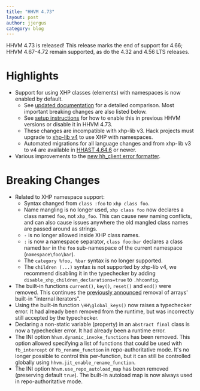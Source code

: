 ```yaml
---
title: "HHVM 4.73"
layout: post
author: jjergus
category: blog
---
```


HHVM 4.73 is released! This release marks the end of support for 4.66;
HHVM 4.67&ndash;4.72 remain supported, as do the 4.32 and 4.56 LTS releases.

# Highlights

- Support for using XHP classes (elements) with namespaces is now enabled by
  default.
  - See
    [updated documentation](TODO)
    for a detailed comparison. Most important breaking changes are also listed
    below.
  - See
    [setup instructions](TODO)
    for how to enable this in previous HHVM versions or disable it in HHVM 4.73.
  - These changes are incompatible with xhp-lib v3. Hack projects must upgrade
    to [xhp-lib v4](TODO)
    to use XHP with namespaces.
  - Automated migrations for all language changes and from xhp-lib v3 to v4 are
    available in
    [HHAST 4.64.6](https://github.com/hhvm/hhast/releases) or newer.
- Various improvements to the
  [new hh_client error formatter](https://hhvm.com/blog/2020/08/18/hhvm-4.71.html#highlights).

# Breaking Changes

- Related to XHP namespace support:
  - Syntax changed from `class :foo` to `xhp class foo`.
  - Name mangling is no longer used, `xhp class foo` now
    declares a class named `foo`, not `xhp_foo`. This can cause new naming
    conflicts, and can also cause issues anywhere the old mangled class names
    are passed around as strings.
  - `-` is no longer allowed inside XHP class names.
  - `:` is now a namespace separator, `class foo:bar` declares a class
    named `bar` in the `foo` sub-namespace of the current namespace
    (`namespace\foo\bar`).
  - The `category %foo, %bar` syntax is no longer supported.
  - The `children (...)` syntax is not supported by xhp-lib v4, we recommend
    disabling it in the typechecker by adding
    `disable_xhp_children_declarations=true` to `.hhconfig`.
- The built-in functions `current()`, `key()`, `reset()` and `end()` were
  removed. This continues the
  [previously announced](http://hhvm.com/blog/2020/07/30/hhvm-4.68.html#future-changes)
  removal of arrays' built-in "internal iterators".
- Using the built-in function `\HH\global_keys()` now raises a typechecker
  error. It had already been removed from the runtime, but was incorrectly still
  accepted by the typechecker.
- Declaring a non-static variable (property) in an `abstract final` class is now
  a typechecker error. It had already been a runtime error.
- The INI option `hhvm.dynamic_invoke_functions` has been removed. This option
  allowed specifying a list of functions that could be used with `fb_intercept`
  or `fb_rename_function` in repo-authoritative mode. It's no longer possible to
  control this per-function, but it can still be controlled globally using
  `hhvm.jit_enable_rename_function`.
- The INI option `hhvm.use_repo_autoload_map` has been removed (preserving
  default `true`). The built-in autoload map is now always used in
  repo-authoritative mode.
